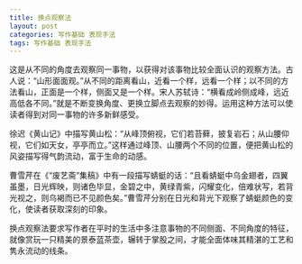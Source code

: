 ```yaml
---
title: 换点观察法
layout: post
categories: 写作基础 表现手法
tags: 写作基础 表现手法
---
```


这是从不同的角度去观察同一事物，以获得对该事物比较全面认识的观察方法。古人说：“山形面面观。”从不同的距离看山，近看一个样，远看一个样；以不同的方法看山，正面是一个样，侧面又是一个样。宋人苏轼诗：“横看成岭侧成峰，远近高低各不同。”就是不断变换角度、更换立脚点去观察的妙得。运用这种方法可以使读者得到对同一事物的许多新鲜感受。

徐迟《黄山记》中描写黄山松：“从峰顶俯视，它们若苔藓，披复岩石；从山腰仰视，它们如天女，亭亭而立。”这样通过峰顶、山腰两个不同的位置，便把黄山松的风姿描写得气韵流动，富于生命的动感。

曹雪芹在《“废艺斋”集稿》中有一段描写蜻蜓的话：“且看蜻蜓中乌金翅者，四翼虽墨，日光辉映，则诸色毕显，金碧之中，黄绿青紫，闪耀变化，倍难状写，若背光视之，则乌褐而已不见颜色矣。”曹雪芹分别在日光和背光下观察了蜻蜓颜色的变化，使读者获取深刻的印象。

换点观察法要求写作者在平时的生活中多注意事物的不同侧面、不同角度的特征，就像赏玩一只精美的景泰蓝茶壶，辗转于掌股之间，才能全面体味其精湛的工艺和隽永流动的线条。 